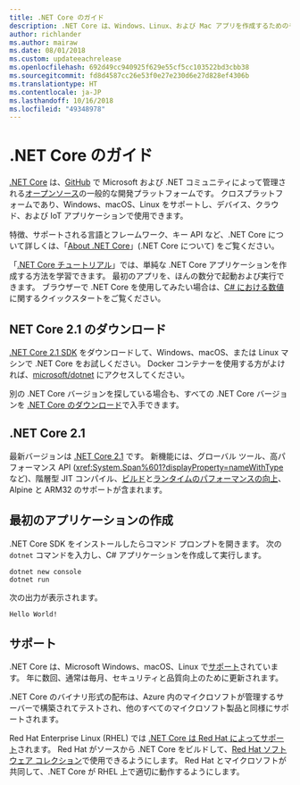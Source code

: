 ```yaml
---
title: .NET Core のガイド
description: .NET Core は、Windows、Linux、および Mac アプリを作成するためのモジュール型の高性能な .NET 実装です。 ここでは、.NET Core の概要について説明します。
author: richlander
ms.author: mairaw
ms.date: 08/01/2018
ms.custom: updateeachrelease
ms.openlocfilehash: 692d49cc940925f629e55cf5cc103522bd3cbb38
ms.sourcegitcommit: fd8d4587cc26e53f0e27e230d6e27d828ef4306b
ms.translationtype: HT
ms.contentlocale: ja-JP
ms.lasthandoff: 10/16/2018
ms.locfileid: "49348978"
---
```

# <a name="net-core-guide"></a>.NET Core のガイド

[.NET Core](about.md) は、[GitHub](https://github.com/dotnet/core) で Microsoft および .NET コミュニティによって管理される[オープンソース](https://github.com/dotnet/coreclr/blob/master/LICENSE.TXT)の一般的な開発プラットフォームです。 クロスプラットフォームであり、Windows、macOS、Linux をサポートし、デバイス、クラウド、および IoT アプリケーションで使用できます。

特徴、サポートされる言語とフレームワーク、キー API など、.NET Core について詳しくは、「[About .NET Core](about.md)」(.NET Core について) をご覧ください。

「[.NET Core チュートリアル](tutorials/index.md)」では、単純な .NET Core アプリケーションを作成する方法を学習できます。 最初のアプリを、ほんの数分で起動および実行できます。 ブラウザーで .NET Core を使用してみたい場合は、[C# における数値](../csharp/quick-starts/numbers-in-csharp.yml)に関するクイックスタートをご覧ください。

## <a name="download-net-core-21"></a>NET Core 2.1 のダウンロード

[.NET Core  2.1 SDK](https://www.microsoft.com/net/download) をダウンロードして、Windows、macOS、または Linux マシンで .NET Core をお試しください。 Docker コンテナーを使用する方がよければ、[microsoft/dotnet](https://hub.docker.com/r/microsoft/dotnet/) にアクセスしてください。

別の .NET Core バージョンを探している場合も、すべての .NET Core バージョンを [.NET Core のダウンロード](https://www.microsoft.com/net/download/archives)で入手できます。

## <a name="net-core-21"></a>.NET Core 2.1

最新バージョンは [.NET Core 2.1](whats-new/dotnet-core-2-1.md) です。 新機能には、グローバル ツール、高パフォーマンス API (<xref:System.Span%601?displayProperty=nameWithType> など)、階層型 JIT コンパイル、[ビルド](https://blogs.msdn.microsoft.com/dotnet/2018/05/30/announcing-net-core-2-1/)と[ランタイムのパフォーマンスの向上](https://blogs.msdn.microsoft.com/dotnet/2018/04/18/performance-improvements-in-net-core-2-1/)、Alpine と ARM32 のサポートが含まれます。

## <a name="create-your-first-application"></a>最初のアプリケーションの作成

.NET Core SDK をインストールしたらコマンド プロンプトを開きます。 次の `dotnet` コマンドを入力し、C# アプリケーションを作成して実行します。

```console
dotnet new console
dotnet run
```

次の出力が表示されます。

```console
Hello World!
```

## <a name="support"></a>サポート

.NET Core は、Microsoft Windows、macOS、Linux で[サポート](https://www.microsoft.com/net/support/policy)されています。 年に数回、通常は毎月、セキュリティと品質向上のために更新されます。

.NET Core のバイナリ形式の配布は、Azure 内のマイクロソフトが管理するサーバーで構築されてテストされ、他のすべてのマイクロソフト製品と同様にサポートされます。

Red Hat Enterprise Linux (RHEL) では [.NET Core は Red Hat によってサポート](http://redhatloves.net/)されます。 Red Hat がソースから .NET Core をビルドして、[Red Hat ソフトウェア コレクション](https://developers.redhat.com/products/softwarecollections/overview/)で使用できるようにします。 Red Hat とマイクロソフトが共同して、.NET Core が RHEL 上で適切に動作するようにします。
